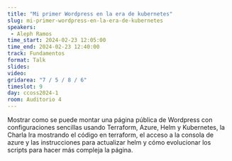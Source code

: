 ```yaml
---
title: "Mi primer Wordpress en la era de kubernetes"
slug: mi-primer-wordpress-en-la-era-de-kubernetes
speakers:
 - Aleph Ramos
time_start: 2024-02-23 12:05:00
time_end: 2024-02-23 12:40:00
track: Fundamentos
format: Talk
slides: 
video: 
gridarea: "7 / 5 / 8 / 6"
timeslot: 9
day: ccoss2024-1
room: Auditorio 4
---
```


Mostrar como se puede montar una página pública de Wordpress con configuraciones sencillas usando Terraform, Azure, Helm y Kubernetes, la Charla Ira mostrando el código en terraform, el acceso a la consola de azure y las instrucciones para actualizar helm y cómo evolucionar los scripts para hacer más compleja la página.